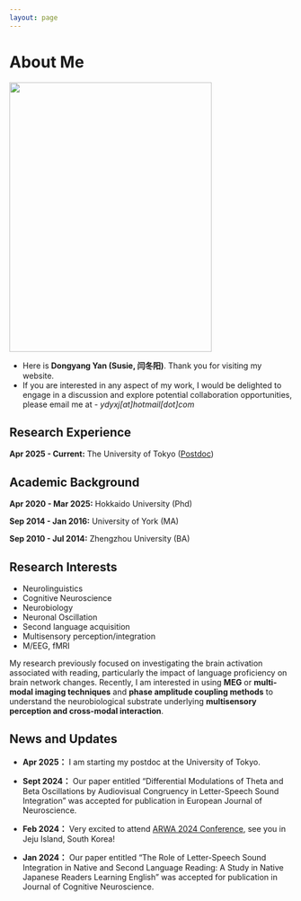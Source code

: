 ```yaml
---
layout: page
---
```


# About Me

<img src="https://ydyxj.github.io/Yan.jpg" class="floatpic" width="360" height="480">

- Here is **Dongyang Yan (Susie, 闫冬阳)**. 
Thank you for visiting my website. 
- If you are interested in any aspect of my work, I would be delighted to engage in a discussion and explore potential collaboration opportunities, please email me at - *ydyxj[at]hotmail[dot]com*

## Research Experience

**Apr 2025 - Current:** The University of Tokyo ([Postdoc](https://www.brain.ipc.i.u-tokyo.ac.jp/en/)) 

## Academic Background

**Apr 2020 - Mar 2025:**  Hokkaido University (Phd)

**Sep 2014 - Jan 2016:** University of York (MA)
 
**Sep 2010 - Jul 2014:** Zhengzhou University (BA)



## Research Interests

- Neurolinguistics
- Cognitive Neuroscience
- Neurobiology
- Neuronal Oscillation
- Second language acquisition
- Multisensory perception/integration
- M/EEG, fMRI


My research previously focused on investigating the brain activation associated with reading, particularly the impact of language proficiency on brain network changes. Recently, I am interested in using **MEG** or **multi-modal imaging techniques** and **phase amplitude coupling methods** to understand the neurobiological substrate underlying **multisensory perception and cross-modal interaction**.



## News and Updates
- **Apr 2025：** I am starting my postdoc at the University of Tokyo. 

- **Sept 2024：** Our paper entitled “Differential Modulations of Theta and Beta Oscillations by Audiovisual Congruency in Letter-Speech Sound Integration” was accepted for publication in European Journal of Neuroscience. 

- **Feb 2024：** Very excited to attend [ARWA 2024 Conference](https://www.arwasia.org/arwa-2024), see you in Jeju Island, South Korea!  

- **Jan 2024：** Our paper entitled “The Role of Letter-Speech Sound Integration in Native and Second Language Reading: A Study in Native Japanese Readers Learning English” was accepted for publication in Journal of Cognitive Neuroscience. 


